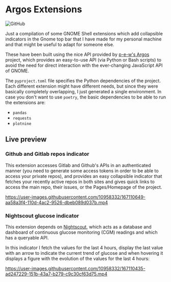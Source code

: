 # Argos Extensions

![GitHub](https://img.shields.io/github/license/AlFontal/argos-extensions?color=blue)

Just a compilation of some GNOME Shell extensions which add collapsible indicators in the Gnome top bar
that I have made for my personal machine and that might be useful to adapt for someone else.

These have been built using the nice API provided by [p-e-w's Argos](https://github.com/p-e-w/argos)
project, which provides an easy-to-use API (via Python or Bash scripts) to avoid the need for
direct interaction with the ever-changing JavaScript API of GNOME. 

The `pyproject.toml` file specifies the Python dependencies of the project. Each different extension might have different
needs, but since they were basically completely overlapping, I just generated a single environment. In case you don't want
to use `poetry`, the basic dependencies to be able to run the extensions are: 

+ `pandas`
+ `requests`
+ `plotnine`

## Live preview

### Github and Gitlab repos indicator

This extension accesses Gitlab and Github's APIs in an authenticated manner (you need to generate some access tokens in order to
be able to access your private repos), and provides an easy collapsible indicator that fetches your recently active repos in both
sites and gives quick links to access the main repo, their issues, or the Pages/Homepage of the project.

https://user-images.githubusercontent.com/10958332/167110649-aa58a3f4-110d-4ac2-9526-dbeb089d037b.mp4


### Nightscout glucose indicator

This extension depends on [Nightscout](https://nightscout.github.io/), which acts as a database and dashboard of continuous glucose monitoring (CGM)
readings and which has a queryable API.

In this indicator I fetch the values for the last 4 hours, display the last value with an arrow to indicate the current trend of glucose and when
hovering it displays a figure with the evolution of the values for the last 4 hours:

https://user-images.githubusercontent.com/10958332/167110435-ad247229-151b-43a7-b279-c9c30cf63d75.mp4
